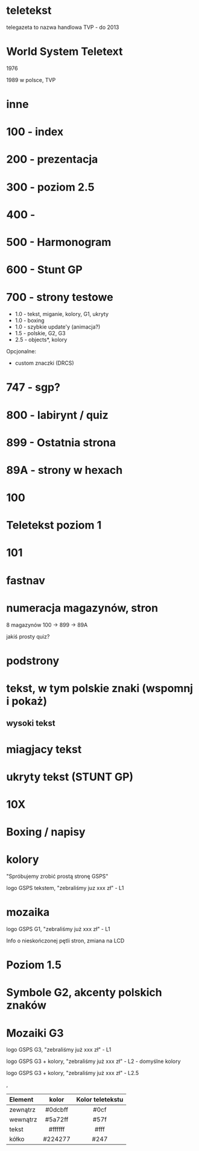 # teletekst

telegazeta to nazwa handlowa TVP - do 2013

<!-- # Telewizja analogowa ? -->

# World System Teletext

1976

1989 w polsce, TVP

# inne

# 100 - index

# 200 - prezentacja

# 300 - poziom 2.5

# 400 -

# 500 - Harmonogram

# 600 - Stunt GP

# 700 - strony testowe

- 1.0 - tekst, miganie, kolory, G1, ukryty
- 1.0 - boxing
- 1.0 - szybkie update'y (animacja?)
- 1.5 - polskie, G2, G3
- 2.5 - objects\*, kolory

Opcjonalne:

- custom znaczki (DRCS)

# 747 - sgp?

# 800 - labirynt / quiz

# 899 - Ostatnia strona

# 89A - strony w hexach

# 100

# Teletekst poziom 1

# 101

# fastnav

# numeracja magazynów, stron

8 magazynów
100 -> 899 -> 89A

jakiś prosty quiz?

# podstrony

# tekst, w tym polskie znaki (wspomnj i pokaż)

## wysoki tekst

# miagjacy tekst

# ukryty tekst (STUNT GP)

# 10X

# Boxing / napisy

# kolory

"Spróbujemy zrobić prostą stronę GSPS"

logo GSPS tekstem, "zebraliśmy juz xxx zł" - L1

# mozaika

logo GSPS G1, "zebraliśmy już xxx zł" - L1

Info o nieskończonej pętli stron, zmiana na LCD

# Poziom 1.5

# Symbole G2, akcenty polskich znaków

# Mozaiki G3

logo GSPS G3, "zebraliśmy już xxx zł" - L1

logo GSPS G3 + kolory, "zebraliśmy już xxx zł" - L2 - domyślne kolory

 <!-- Ale szybko poziom 2 został zatąpiony poziomem 2.5, który pozwalał na podmianę 16 kolorów na własne, z puli 4096 kolorów-->

logo GSPS G3 + kolory, "zebraliśmy już xxx zł" - L2.5

,

| Element  |  kolor  | Kolor teletekstu |
| :------- | :-----: | :--------------: |
| zewnątrz | #0dcbff |       #0cf       |
| wewnątrz | #5a72ff |       #57f       |
| tekst    | #ffffff |       #fff       |
| kółko    | #224277 |       #247       |
